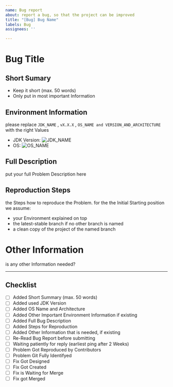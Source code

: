 ```yaml
---
name: Bug report
about: report a bug, so that the project can be improved
title: "[Bug] Bug Name"
labels: Bug
assignees: ''

---
```


# Bug Title

## Short Sumary 
- Keep it short (max. 50 words)
- Only put in most important Information

## Environment Information
please replace `JDK_NAME` , `vX.X.X` , `OS_NAME and VERSION_AND_ARCHITECTURE` with the right Values

- JDK Version: ![JDK_NAME](https://img.shields.io/static/v1?label=JDK_NAME&message=vX.X.X&color=orange)
- OS: ![OS_NAME](https://img.shields.io/static/v1?label=OS_NAME&message=VERSION_AND_ARCHITECTURE&color=yellow)

## Full Description
put your full Problem Description here

## Reproduction Steps
the Steps how to reproduce the Problem.
for the the Initial Starting position we assume:
- your Environment explained on top
- the latest-stable branch if no other branch is named
- a clean copy of the project of the named branch

# Other Information
is any other Information needed?

---

## Checklist
- [ ] Added Short Summary (max. 50 words)
- [ ] Added used JDK Version
- [ ] Added OS Name and Architecture
- [ ] Added Other Important Environment Information if existing
- [ ] Added Full Bug Description
- [ ] Added Steps for Reproduction
- [ ] Added Other Information that is needed, if existing
- [ ] Re-Read Bug Report before submitting
- [ ] Waiting patiently for reply (earliest ping after 2 Weeks)
- [ ] Problem Got Reproduced by Contributors
- [ ] Problem Git Fully Identifyed
- [ ] Fix Got Designed
- [ ] Fix Got Created
- [ ] Fix is Waiting for Merge
- [ ] Fix got Merged

